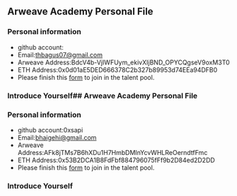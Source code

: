 ## Arweave Academy Personal File

### Personal information

- github account:
- Email:thbagus07@gmail.com
- Arweave Address:BdcV4b-VjIWFUym_ekivXIjBND_OPYCQgseV9oxM3T0
- ETH Address:0x0d01aE5DED666378C2b327b89953d74EEa94DFB0
- Please finish this [form](https://docs.google.com/forms/d/e/1FAIpQLSfWA5fIIcBgmRppm3jNz5vmf9Mai_QMVil-2pO4r7YKn_Zhtw/viewform?usp=sf_link) to join in the talent pool.

### Introduce Yourself## Arweave Academy Personal File

### Personal information

- github account:0xsapi
- Email:bhaigehi@gmail.com
- Arweave Address:AFk8jTMs7B6hXDu1H7HmbDMInYcvWHLReOerndtfFmc
- ETH Address:0x53B2DCA1B8FdFbf884796075fFf9b2D84ed2D2DD
- Please finish this [form](https://docs.google.com/forms/d/e/1FAIpQLSfWA5fIIcBgmRppm3jNz5vmf9Mai_QMVil-2pO4r7YKn_Zhtw/viewform?usp=sf_link) to join in the talent pool.

### Introduce Yourself
